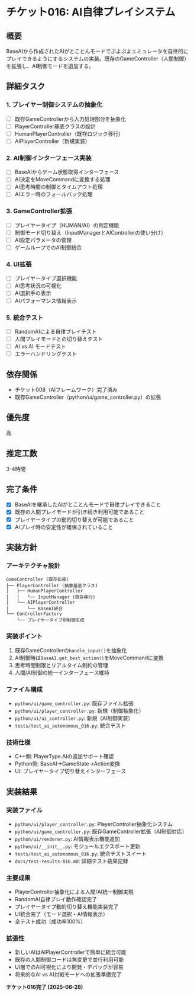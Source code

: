 # チケット016: AI自律プレイシステム

## 概要
BaseAIから作成されたAIがとことんモードでぷよぷよエミュレータを自律的にプレイできるようにするシステムの実装。既存のGameController（人間制御）を拡張し、AI制御モードを追加する。

## 詳細タスク

### 1. プレイヤー制御システムの抽象化
- [ ] 既存GameControllerから入力処理部分を抽象化
- [ ] PlayerController基底クラスの設計
- [ ] HumanPlayerController（既存ロジック移行）
- [ ] AIPlayerController（新規実装）

### 2. AI制御インターフェース実装
- [ ] BaseAIからゲーム状態取得インターフェース
- [ ] AI決定をMoveCommandに変換する処理
- [ ] AI思考時間の制御とタイムアウト処理
- [ ] AIエラー時のフォールバック処理

### 3. GameController拡張
- [ ] プレイヤータイプ（HUMAN/AI）の判定機能
- [ ] 制御モード切り替え（InputManagerとAIControllerの使い分け）
- [ ] AI設定パラメータの管理
- [ ] ゲームループでのAI制御統合

### 4. UI拡張
- [ ] プレイヤータイプ選択機能
- [ ] AI思考状況の可視化
- [ ] AI選択手の表示
- [ ] AIパフォーマンス情報表示

### 5. 統合テスト
- [ ] RandomAIによる自律プレイテスト
- [ ] 人間プレイモードとの切り替えテスト
- [ ] AI vs AI モードテスト
- [ ] エラーハンドリングテスト

## 依存関係
- チケット008（AIフレームワーク）完了済み
- 既存GameController（python/ui/game_controller.py）の拡張

## 優先度
高

## 推定工数
3-4時間

## 完了条件
- [x] BaseAIを継承したAIがとことんモードで自律プレイできること
- [x] 既存の人間プレイモードが引き続き利用可能であること
- [x] プレイヤータイプの動的切り替えが可能であること
- [x] AIプレイ時の安定性が確保されていること

## 実装方針

### アーキテクチャ設計
```
GameController (既存拡張)
├── PlayerController (抽象基底クラス)
│   ├── HumanPlayerController
│   │   └── InputManager (既存移行)
│   └── AIPlayerController
│       └── BaseAI統合
└── ControllerFactory
    └── プレイヤータイプ別制御生成
```

### 実装ポイント
1. 既存GameControllerの`handle_input()`を抽象化
2. AI制御時は`BaseAI.get_best_action()`をMoveCommandに変換
3. 思考時間制限とリアルタイム制約の管理
4. 人間/AI制御の統一インターフェース維持

### ファイル構成
- `python/ui/game_controller.py`: 既存ファイル拡張
- `python/ui/player_controller.py`: 新規（制御抽象化）
- `python/ui/ai_controller.py`: 新規（AI制御実装）
- `tests/test_ai_autonomous_016.py`: 統合テスト

### 技術仕様
- C++側: PlayerType.AIの追加サポート確認
- Python側: BaseAI→GameState→Action変換
- UI: プレイヤータイプ切り替えインターフェース

## 実装結果

### 実装ファイル
- `python/ui/player_controller.py`: PlayerController抽象化システム
- `python/ui/game_controller.py`: 既存GameController拡張（AI制御対応）
- `python/ui/renderer.py`: AI情報表示機能追加
- `python/ui/__init__.py`: モジュールエクスポート更新
- `tests/test_ai_autonomous_016.py`: 統合テストスイート
- `docs/test-results-016.md`: 詳細テスト結果記録

### 主要成果
- PlayerController抽象化による人間/AI統一制御実現
- RandomAI自律プレイ動作確認完了
- プレイヤータイプ動的切り替え機能実装完了
- UI統合完了（モード選択・AI情報表示）
- 全テスト成功（成功率100%）

### 拡張性
- 新しいAIはAIPlayerControllerで簡単に統合可能
- 既存の人間制御コードは無変更で並行利用可能
- UI層でのAI可視化により開発・デバッグが容易
- 将来的なAI vs AI対戦モードへの拡張準備完了

**チケット016完了 (2025-08-28)**